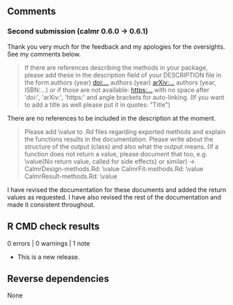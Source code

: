 ## Comments

### Second submission (calmr 0.6.0 -> 0.6.1)

Thank you very much for the feedback and my apologies for the oversights. See my comments below.

>If there are references describing the methods in your package, please add these in the description field of your DESCRIPTION file in the form authors (year) <doi:...> authors (year) <arXiv:...> authors (year, ISBN:...) or if those are not available: <https:...> with no space after 'doi:', 'arXiv:', 'https:' and angle brackets for auto-linking. (If you want to add a title as well please put it in
quotes: "Title")

There are no references to be included in the description at the moment.

>Please add \value to .Rd files regarding exported methods and explain the functions results in the documentation. Please write about the structure of the output (class) and also what the output means. (If a function does not return a value, please document that too, e.g.
\value{No return value, called for side effects} or similar)
-> CalmrDesign-methods.Rd: \value
      CalmrFit-methods.Rd: \value
      CalmrResult-methods.Rd: \value

I have revised the documentation for these documents and added the return values as requested. I have also revised the rest of the documentation and made it consistent throughout.

## R CMD check results

0 errors | 0 warnings | 1 note

* This is a new release.

## Reverse dependencies

None
